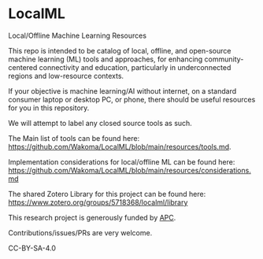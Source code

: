 # LocalML
Local/Offline Machine Learning Resources

This repo is intended to be catalog of local, offline, and open-source machine learning (ML) tools and approaches, for enhancing community-centered connectivity and education, particularly in underconnected regions and low-resource contexts.

If your objective is machine learning/AI without internet, on a standard consumer laptop or desktop PC, or phone, there should be useful resources for you in this repository.

We will attempt to label any closed source tools as such.   

The Main list of tools can be found here: https://github.com/Wakoma/LocalML/blob/main/resources/tools.md.

Implementation considerations for local/offline ML can be found here: https://github.com/Wakoma/LocalML/blob/main/resources/considerations.md

The shared Zotero Library for this project can be found here: https://www.zotero.org/groups/5718368/localml/library

This research project is generously funded by [APC](https://www.apc.org/). 

Contributions/issues/PRs are very welcome.

CC-BY-SA-4.0
